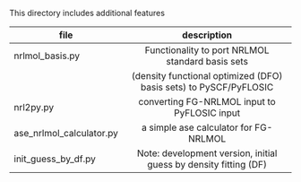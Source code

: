 This directory includes additional features 

| file 	| description |  
| ------------- |:-------------:|
| nrlmol_basis.py | Functionality to port NRLMOL standard basis sets| 
|                 | (density functional optimized (DFO) basis sets) to PySCF/PyFLOSIC |  
| nrl2py.py | converting FG-NRLMOL input to PyFLOSIC input | 
| ase_nrlmol_calculator.py | a simple ase calculator for FG-NRLMOL |
| init_guess_by_df.py | Note: development version, initial guess by density fitting (DF) | 
